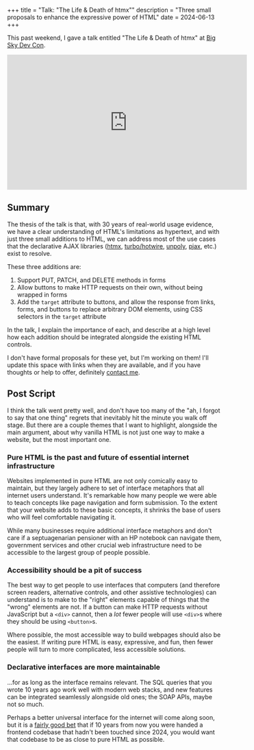 +++
title = "Talk: \"The Life & Death of htmx\""
description = "Three small proposals to enhance the expressive power of HTML"
date = 2024-06-13
+++

<style>
iframe {
  display: block;
  margin: 10px auto;
}
</style>

This past weekend, I gave a talk entitled "The Life & Death of htmx" at [Big Sky Dev Con](https://bigskydevcon.com/).

<iframe width="560" height="315" src="https://www.youtube-nocookie.com/embed/inRB6ull5WQ?si=rMeNsVv2jQkUcFO_" title="YouTube video player" frameborder="0" allow="accelerometer; autoplay; clipboard-write; encrypted-media; gyroscope; picture-in-picture; web-share" referrerpolicy="strict-origin-when-cross-origin" allowfullscreen></iframe>

## Summary

The thesis of the talk is that, with 30 years of real-world usage evidence, we have a clear
understanding of HTML's limitations as hypertext, and with just three small additions to HTML, we
can address most of the use cases that the declarative AJAX libraries ([htmx](https://htmx.org),
[turbo/hotwire](https://hotwired.dev/), [unpoly](https://unpoly.com),
[pjax](https://github.com/defunkt/jquery-pjax), etc.) exist to resolve.

These three additions are:

1. Support PUT, PATCH, and DELETE methods in forms
2. Allow buttons to make HTTP requests on their own, without being wrapped in forms
3. Add the `target` attribute to buttons, and allow the response from links, forms, and buttons to replace arbitrary DOM elements, using CSS selectors in the `target` attribute

In the talk, I explain the importance of each, and describe at a high level how each addition should
be integrated alongside the existing HTML controls.

I don't have formal proposals for these yet, but I'm working on them! I'll update this space with
links when they are available, and if you have thoughts or help to offer, definitely [contact me](@/about.md).

## Post Script

I think the talk went pretty well, and don't have too many of the "ah, I forgot to say that one
thing" regrets that inevitably hit the minute you walk off stage. But there are a couple themes that
I want to highlight, alongside the main argument, about why vanilla HTML is not just one way to make
a website, but the most important one.

### Pure HTML is the past and future of essential internet infrastructure

Websites implemented in pure HTML are not only comically easy to maintain, but they largely adhere
to set of interface metaphors that all internet users understand. It's remarkable how many people we
were able to teach concepts like page navigation and form submission. To the extent that your
website adds to these basic concepts, it shrinks the base of users who will feel comfortable
navigating it.

While many businesses require additional interface metaphors and don't care if a septuagenarian pensioner with an HP notebook can navigate them, government services and other crucial web infrastructure need to be accessible to the largest group of people possible.

### Accessibility should be a pit of success

The best way to get people to use interfaces that computers (and therefore screen readers,
alternative controls, and other assistive technologies) can understand is to make to the "right" elements capable of things that the "wrong" elements are not. If a button can make HTTP requests without JavaScript but a `<div>` cannot, then a *lot* fewer people will use `<div>`s where they should be using `<button>`s.

Where possible, the most accessible way to build webpages should also be the easiest. If writing pure HTML is easy, expressive, and fun, then fewer people will turn to more complicated, less accessible solutions.

### Declarative interfaces are more maintainable

...for as long as the interface remains relevant. The SQL queries that you wrote 10 years ago work well with modern web stacks, and new features can be integrated seamlessly alongside old ones; the SOAP APIs, maybe not so much.

Perhaps a better universal interface for the internet will come along soon, but it is a [fairly good bet](https://en.wikipedia.org/wiki/Lindy_effect) that if 10 years from now you were handed a frontend codebase that hadn't been touched since 2024, you would want that codebase to be as close to pure HTML as possible.
